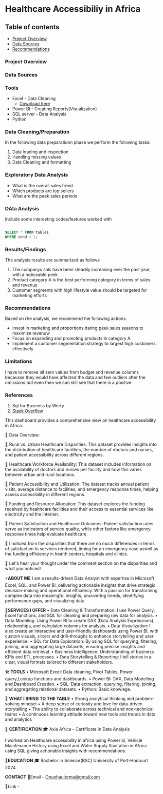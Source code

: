 # Healthcare Accessibiliy in Africa
## Table of contents
- [Project Overview](#project-overview)
- [Data Sources](#data-sources)
- [Recommendations](#recommendations)
### Project Overview
### Data Sources
### Tools
- Excel - Data Cleaning
   - [Download here](https://microsoft.com)
- Power BI - Creating Reports(Visualization)
- SQL server - Data Analysis 
- Python 
### Data Cleaning/Preparation
In the following data preparationn phase we perform the following tasks:
1. Data loading and inspection
2. Handling missing values
3. Data Cleaning and formatting

### Exploratory Data Analysis
- What is the overall sales trend
- Which products are top sellers
- What are the peek sales periods

### DAta Analysis
Include some interesting codes/features worked with
```sql

SELECT * FROM table1
WHERE cond = 1;
```
### Results/Findings
The analysis results are summarized as follows
1. The companys sals have been steadily increasing over the past year, with a noticeable peek
2. Product category A is the best performing category in terms of sales and revenue
3. Customer segments with high lifestyle value should be targeted for marketing efforts

### Recommendations
Based on rhe analysis, we recommend the following actions:
- Invest in marketing and proportions daring peek sales seasons to maximize revenuw
- Focus on expanding and promoting products in category A
- Implement a customer segmentation strategy to largest high customers effectively

### Limitations
I have to remove all zero values from budget and revenue columns becausse they would have affected the data and few outliers after the omissions but even then we can still see that there is a positive

### References

1. Sql for Business by Werty
2. [Stack Overflow](https://stack.com)


This dashboard provides a comprehensive view on healthcare accessibility in Africa.



📍 Data Overview:

🔹 Rural vs. Urban Healthcare Disparities: This dataset provides insights into the distribution of healthcare facilities, the number of doctors and nurses, and patient accessibility across different regions. 



🔹 Healthcare Workforce Availability: This dataset includes information on the availability of doctors and nurses per facility and how this varies between urban and rural locations. 



🔹 Patient Accessibility and Utilization: The dataset tracks annual patient visits, average distance to facilities, and emergency response times, helping assess accessibility in different regions. 



🔹 Funding and Resource Allocation: This dataset explores the funding received by healthcare facilities and their access to essential services like electricity and the internet. 



🔹 Patient Satisfaction and Healthcare Outcomes: Patient satisfaction rates serve as indicators of service quality, while other factors like emergency response times help evaluate healthcare.



📍 I noticed from the disparities that there are no much differences in terms of satisfaction to services rendered, timing for an emergency case aswell as the funding efficiency in health centers, hospitals and clinics.



📍 Let's hear your thought under the comment section on the disparities and what you noticed!

⚡**ABOUT ME**
I am a results-driven Data Analyst with expertise in Microsoft Excel, SQL, and Power BI, delivering actionable insights that drive strategic decision-making and operational efficiency. With a passion for transforming complex data into meaningful insights, uncovering trends, identifying performance gaps, and visualizing data.

🤝**SERVICES I OFFER**
• Data Cleaning & Transformation: I use Power Query, Excel functions, and SQL for cleaning and preparing raw data for analysis.
• Data Modeling: Using Power BI to create DAX (Data Analysis Expressions), relationships, and calculated columns for analysis.
• Data Visualization: I also create an interactive and user-friendly dashboards using Power BI, with custom visuals, slicers and drill-throughs to enhance storytelling    and user experience.
• SQL for Data Exploration: By using SQL for querying, filtering, joining, and aggregating large datasets, ensuring precise insights and efficient data retrieval.
• Business Intelligence: Understanding of business KPIs and ETL processes.
• Data Storytelling & Reporting: I tell stories in a clear, visual formats tailored to different stakeholders.

🛠️ **TOOLS**
• Microsoft Excel: Data cleaning, Pivot Tables, Power query,Lookup functions and dashboards.
• Power BI: DAX, Data Modelling and Dashboard Creation.
• SQL: Data extraction, querying, filtering, joining, and aggregating relational datasets.
• Python: Basic knowlege.

🎯 **WHAT I BRING TO THE TABLE**
• Strong analytical thinking and problem-solving mindset
• A deep sense of curiosity and love for data-driven storytelling
• The ability to collaborate across technical and non-technical teams
• A continuous learning attitude toward new tools and trends in data and analytics

🏅 **CERTIFICATION**
🎓 Axia Africa - Certificate in Data Analysis

I worked on Healthcare accessbility in africa using Power bi, Vehicle Maintenance History using Excel and Water Supply Sanitation in Africa using SQL giving actionable insights with recommendations.

📘**EDUCATION**
🎓 Bachelor in Science(BSC)
University of Port-Harcourt 2024

**CONTACT**
📧Email - Onuohaulorma@gmail.com

🔗Link -  

